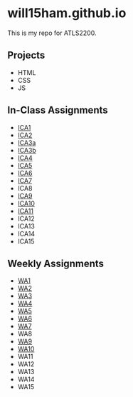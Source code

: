 # will15ham.github.io

This is my repo for ATLS2200.

## Projects

- HTML
- CSS
- JS

## In-Class Assignments

- [ICA1](https://docs.google.com/document/d/10XWCP9ZKJeTlIrjKODBLMfJ6g0c9ES6xDbm3T-L10jA/edit?usp=sharing)
- [ICA2](https://docs.google.com/document/d/1rk0w4ndvpx1YlMmNn_QZ6WYGMEP4nL9kUkV2KURAaTk/edit?usp=sharing)
- [ICA3a](https://will15ham.github.io/ica/ica3a.html)
- [ICA3b](https://will15ham.github.io/ica/ica3b.html)
- [ICA4](https://will15ham.github.io/ica/ica4.html)
- [ICA5](https://will15ham.github.io/ica/ica5.html)
- [ICA6](https://will15ham.github.io/ica/ica6/ica6-part1.html)
- [ICA7](https://will15ham.github.io/ica/ica7.html)
- ICA8
- [ICA9](https://will15ham.github.io/ica/ica9.html)
- [ICA10](https://will15ham.github.io/ica/ica10.html)
- [ICA11](https://will15ham.github.io/ica/ica11.html)
- ICA12
- ICA13
- ICA14
- ICA15

## Weekly Assignments

- [WA1](https://will15ham.github.io/wa/wa1.html)
- [WA2](https://will15ham.github.io/wa/wa2.html)
- [WA3](https://will15ham.github.io/wa/wa3.html)
- [WA4](https://will15ham.github.io/wa/wa4.html)
- [WA5](https://will15ham.github.io/wa/wa5.html)
- [WA6](https://will15ham.github.io/wa/wa6/index.html)
- [WA7](https://will15ham.github.io/wa/wa7.html)
- WA8
- [WA9](https://will15ham.github.io/wa/wa9.html)
- [WA10](https://will15ham.github.io/wa/assignment9.html)
- WA11
- WA12
- WA13
- WA14
- WA15
